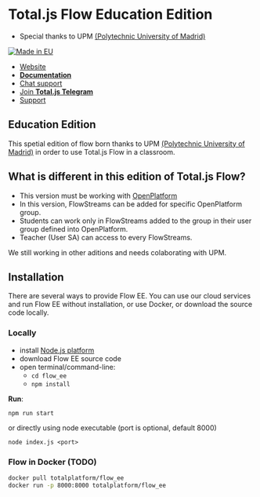 # Total.js Flow Education Edition
- Special thanks to UPM [(Polytechnic University of Madrid)](https://www.upm.es)

[![Made in EU](https://cdn.componentator.com/eu-small.png)](https://european-union.europa.eu/)

- [Website](https://www.totaljs.com/flow/)
- [__Documentation__](https://docs.totaljs.com/flow10/)
- [Chat support](https://platform.totaljs.com/?open=messenger)
- [Join __Total.js Telegram__](https://t.me/totalplatform)
- [Support](https://www.totaljs.com/support/)

## Education Edition

This spetial edition of flow born thanks to UPM [(Polytechnic University of Madrid)](https://www.upm.es) in order to use Total.js Flow in a classroom.

## What is different in this edition of Total.js Flow?

- This version must be working with [OpenPlatform](https://docs.totaljs.com/openplatform/)
- In this version, FlowStreams can be added for specific OpenPlatform group.
- Students can work only in FlowStreams added to the group in their user group defined into OpenPlatform.
- Teacher (User SA) can access to every FlowStreams.

We still working in other aditions and needs colaborating with UPM.

## Installation

There are several ways to provide Flow EE. You can use our cloud services and run Flow EE without installation, or use Docker, or download the source code locally.

### Locally

- install [Node.js platform](https://nodejs.org/en/)
- download Flow EE source code
- open terminal/command-line:
	- `cd flow_ee`
	- `npm install`

__Run__:

```
npm run start
```

or directly using node executable (port is optional, default 8000)

```
node index.js <port>
```

### Flow in Docker (TODO)

```bash
docker pull totalplatform/flow_ee
docker run -p 8000:8000 totalplatform/flow_ee
````
